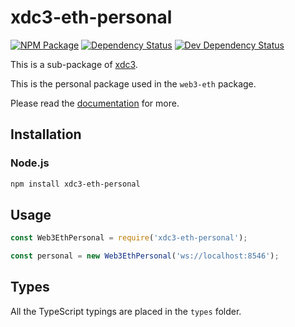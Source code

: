 # xdc3-eth-personal

[![NPM Package][npm-image]][npm-url] [![Dependency Status][deps-image]][deps-url] [![Dev Dependency Status][deps-dev-image]][deps-dev-url]

This is a sub-package of [xdc3][repo].

This is the personal package used in the `web3-eth` package.

Please read the [documentation][docs] for more.

## Installation

### Node.js

```bash
npm install xdc3-eth-personal
```

## Usage

```js
const Web3EthPersonal = require('xdc3-eth-personal');

const personal = new Web3EthPersonal('ws://localhost:8546');
```

## Types

All the TypeScript typings are placed in the `types` folder.

[docs]: http://web3js.readthedocs.io/en/1.0/
[repo]: https://github.com/XinFinOrg/XDC3
[npm-image]: https://img.shields.io/npm/v/web3-eth-personal.svg
[npm-url]: https://npmjs.org/package/web3-eth-personal
[deps-image]: https://david-dm.org/XinFinOrg/XDC3/1.x/status.svg?path=packages/web3-eth-personal
[deps-url]: https://david-dm.org/XinFinOrg/XDC3/1.x?path=packages/web3-eth-personal
[deps-dev-image]: https://david-dm.org/XinFinOrg/XDC3/1.x/dev-status.svg?path=packages/web3-eth-personal
[deps-dev-url]: https://david-dm.org/XinFinOrg/XDC3/1.x?type=dev&path=packages/web3-eth-personal
